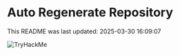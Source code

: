 # Auto Regenerate Repository

This README was last updated: 2025-03-30 16:09:07

 ![TryHackMe](https://tryhackme.com/badge/533634)